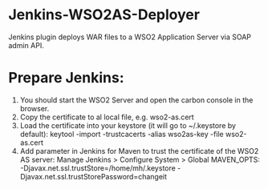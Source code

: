 Jenkins-WSO2AS-Deployer
=======================

Jenkins plugin deploys WAR files to a WSO2 Application Server via SOAP admin API.

Prepare Jenkins:
================
1. You should start the WSO2 Server and open the carbon console in the browser. 
2. Copy the certificate to al local file, e.g. wso2-as.cert
3. Load the certificate into your keystore (it will go to ~/.keystore by default):
   keytool -import -trustcacerts -alias wso2as-key -file wso2-as.cert
4. Add parameter in Jenkins for Maven to trust the certificate of the WSO2 AS server: Manage Jenkins > Configure System > Global MAVEN_OPTS:
  -Djavax.net.ssl.trustStore=/home/mh/.keystore -Djavax.net.ssl.trustStorePassword=changeit

